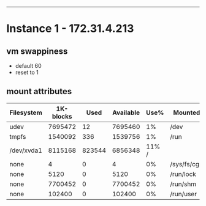 ---
# Instance 1 - 172.31.4.213
## vm swappiness
* default 60
* reset to 1

## mount attributes
**Filesystem**  |   **1K-blocks**  |  **Used**  |  **Available** | **Use%** | **Mounted on**
---------------|--------------|--------|------------|------|-----------------
udev | 7695472  | 12 | 7695460  | 1% | /dev
tmpfs  | 1540092  |  336 | 1539756 | 1% | /run
/dev/xvda1  |  8115168  | 823544  |  6856348  | 11% / 
none  |  4  |  0  |  4  |  0%  |  /sys/fs/cgroup
none  |  5120  |  0  |  5120  |  0% |  /run/lock
none  |  7700452  |  0  |  7700452  |  0%  |  /run/shm
none  |  102400   |  0  |  102400  |  0%  |  /run/user

